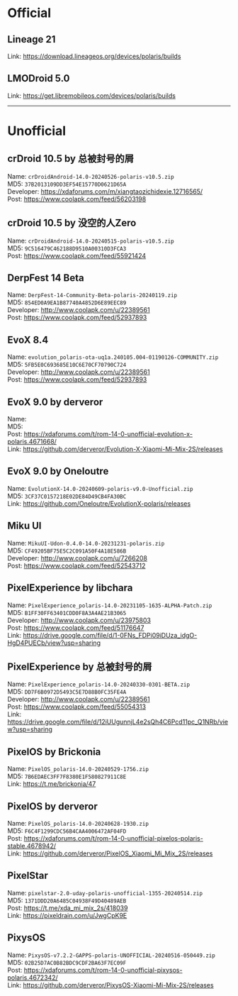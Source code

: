 # Official  

## Lineage 21  
Link: https://download.lineageos.org/devices/polaris/builds

## LMODroid 5.0  
Link: https://get.libremobileos.com/devices/polaris/builds

-----------------------------------------

# Unofficial    

## crDroid 10.5 by 总被封号的屑  
Name: `crDroidAndroid-14.0-20240526-polaris-v10.5.zip`  
MD5: `37B2013109DD3EF54E15770D0621D65A`  
Developer: https://xdaforums.com/m/xiangtaozichidexie.12716565/  
Post: https://www.coolapk.com/feed/56203198  

## crDroid 10.5 by 没空的人Zero  
Name: `crDroidAndroid-14.0-20240515-polaris-v10.5.zip`  
MD5: `9C516479C462188D9510A00310D3FCA3`  
Post: https://www.coolapk.com/feed/55921424  

## DerpFest 14 Beta  
Name: `DerpFest-14-Community-Beta-polaris-20240119.zip`  
MD5: `854ED0A9EA1B87740A4852D6E89EEC89`  
Developer: http://www.coolapk.com/u/22389561  
Post: https://www.coolapk.com/feed/52937893  

## EvoX 8.4  
Name: `evolution_polaris-ota-uq1a.240105.004-01190126-COMMUNITY.zip`  
MD5: `5FB5E0C693685E10C6E70CF70790C724`  
Developer: http://www.coolapk.com/u/22389561  
Post: https://www.coolapk.com/feed/52937893  

## EvoX 9.0 by derveror  
Name: `  `  
MD5: `  `  
Post: https://xdaforums.com/t/rom-14-0-unofficial-evolution-x-polaris.4671668/  
Link: https://github.com/derveror/Evolution-X-Xiaomi-Mi-Mix-2S/releases  

## EvoX 9.0 by Oneloutre  
Name: `EvolutionX-14.0-20240609-polaris-v9.0-Unofficial.zip`  
MD5: `3CF37C0157218E02DE84D49CB4FA30BC`  
Link: https://github.com/Oneloutre/EvolutionX-polaris/releases  

## Miku UI  
Name: `MikuUI-Udon-0.4.0-14.0-20231231-polaris.zip`  
MD5: `CF49205BF75E5C2C091A50F4A18E586B`  
Developer: http://www.coolapk.com/u/7266208  
Post: https://www.coolapk.com/feed/52543712  

## PixelExperience by libchara  
Name: `PixelExperience_polaris-14.0-20231105-1635-ALPHA-Patch.zip`  
MD5: `B1FF30FF63401CDD0F8A3A4AE21B3065`  
Developer: http://www.coolapk.com/u/23975803  
Post: https://www.coolapk.com/feed/51176647  
Link: https://drive.google.com/file/d/1-0FNs_FDPi09iDUza_idgO-HgD4PUECb/view?usp=sharing  

## PixelExperience by 总被封号的屑  
Name: `PixelExperience_polaris-14.0-20240330-0301-BETA.zip`  
MD5: `DD7F6B0972D5493C5E7D88B0FC35FE4A`  
Developer: http://www.coolapk.com/u/22389561  
Post: https://www.coolapk.com/feed/55054313  
Link: https://drive.google.com/file/d/12iUUgunnjL4e2sQh4C6Pcd11pc_Q1NRb/view?usp=sharing   

## PixelOS by Brickonia  
Name: `PixelOS_polaris-14.0-20240529-1756.zip`  
MD5: `7B6EDAEC3FF7F8380E1F580827911C8E`  
Link: https://t.me/brickonia/47  

## PixelOS by derveror  
Name: `PixelOS_polaris-14.0-20240628-1930.zip`  
MD5: `F6C4F1299CDC56B4CAA4006472AF04FD`  
Post: https://xdaforums.com/t/rom-14-0-unofficial-pixelos-polaris-stable.4678942/  
Link: https://github.com/derveror/PixelOS_Xiaomi_Mi_Mix_2S/releases  

## PixelStar
Name: `pixelstar-2.0-uday-polaris-unofficial-1355-20240514.zip`  
MD5: `1371DDD20A6485C04938F49D40489AEB`  
Post: https://t.me/xda_mi_mix_2s/418039  
Link: https://pixeldrain.com/u/JwgCpK9E   

## PixysOS  
Name: `PixysOS-v7.2.2-GAPPS-polaris-UNOFFICIAL-20240516-050449.zip`  
MD5: `02B25D7AC0B82BDC9CDF2BA63F7EC09F`  
Post: https://xdaforums.com/t/rom-14-0-unofficial-pixysos-polaris.4672342/  
Link: https://github.com/derveror/PixysOS-Xiaomi-Mi-Mix-2S/releases  
